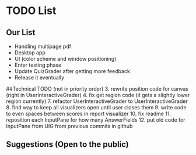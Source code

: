# TODO List

## Our List
- Handling multipage pdf
- Desktop app
- UI (color scheme and window positioning)
- Enter testing phase
- Update QuizGrader after getting more feedback
- Release it eventually

##Technical TODO (not in priority order)
3. rewrite position code for canvas (right in UserInteractiveGrader)
4. fix get region code (it gets a slightly lower region currently)
7. refactor UserInteractiveGrader to UserInteractiveGrader
8. find way to keep all visualizers open until user closes them
9. write code to even spaces between scores in report visualizer
10. fix readme
11. reposition each InputPane for how many AnswerFields
12. put old code for InputPane from UIG from previous commits in github 

## Suggestions (Open to the public)

